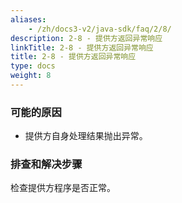 ```yaml
---
aliases:
    - /zh/docs3-v2/java-sdk/faq/2/8/
description: 2-8 - 提供方返回异常响应
linkTitle: 2-8 - 提供方返回异常响应
title: 2-8 - 提供方返回异常响应
type: docs
weight: 8
---
```



### 可能的原因

* 提供方自身处理结果抛出异常。

### 排查和解决步骤

检查提供方程序是否正常。